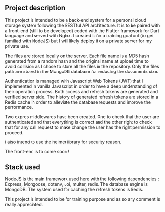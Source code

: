 ## Project description
This project is intended to be a back-end system for a personal cloud storage system following the RESTful API architecture.
It is to be paired with a front-end (still to be developed) coded with the Flutter framework for Dart language and served with Nginx.
I created it for a training goal onl (to get familiad with NodeJS) but I will likely deploy it on a private server for my private use.

The files are stored locally on the server. Each file name is a MD5 hash generated from a random hash and the original name at upload time to avoid collision as I chose to store all the files in the repository. Only the files path are stored in the MongoDB database for reducing the documents size.

Authentication is managed with Javascript Web Tokens (JWT) that I implemented in vanilla Javascript in order to have a deep understanding of their operation process. Both access and refresh tokens are generated and verified server side. The history of generated refresh tokens are stored in a Redis cache in order to alleviate the database requests and improve the performance.

Two expres middlewares have been created. One to check that the user are authenticated and that everything is correct and the other right to check that for any call request to make change the user has the right permission to proceed.

I also intend to use the helmet library for security reason.

The front-end is to come soon ! 

## Stack used
NodeJS is the main framework used here with the following dependencies : Express, Mongoose, dotenv, Joi, multer, redis.
The database engine is MongoDB.
The system used for caching the refresh tokens is Redis.

This project is intended to be for training purpose and as so any comment is really appreciated.




